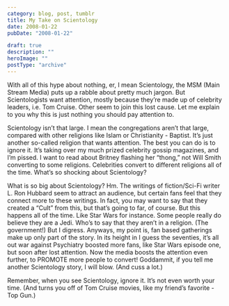 ```yaml
---
category: blog, post, tumblr
title: My Take on Scientology
date: 2008-01-22
pubDate: "2008-01-22"

draft: true
description: ""
heroImage: ""
postType: "archive"
---
```


With all of this hype about nothing, er, I mean Scientology, the MSM (Main Stream Media) puts up a rabble about pretty much jargon. But Scientologists want attention, mostly because they’re made up of celebrity leaders, i.e. Tom Cruise. Other seem to join this lost cause. Let me explain to you why this is just nothing you should pay attention to.

Scientology isn’t that large. I mean the congregations aren’t that large, compared with other religions like Islam or Christianity - Baptist. It’s just another so-called religion that wants attention. The best you can do is to ignore it. It’s taking over my much prized celebrity gossip magazines, and I’m pissed. I want to read about Britney flashing her “thong,” not Will Smith converting to some religions. Celebrities convert to different religions all of the time. What’s so shocking about Scientology?

What is so big about Scientology? Hm. The writings of fiction/Sci-Fi writer L. Ron Hubbard seem to attract an audience, but certain fans feel that they connect more to these writings. In fact, you may want to say that they created a “Cult” from this, but that’s going to far, of course. But this happens all of the time. Like Star Wars for instance. Some people really do believe they are a Jedi. Who’s to say that they aren’t in a religion. (The government!) But I digress. Anyways, my point is, fan based gatherings make up only part of the story. In its height in I guess the seventies, it’s all out war against Psychiatry boosted more fans, like Star Wars episode one, but soon after lost attention. Now the media boosts the attention even further, to PROMOTE more people to convert! Goddammit, if you tell me another Scientology story, I will blow. (And cuss a lot.)

Remember, when you see Scientology, ignore it. It’s not even worth your time. (And turns you off of Tom Cruise movies, like my friend’s favorite - Top Gun.)
